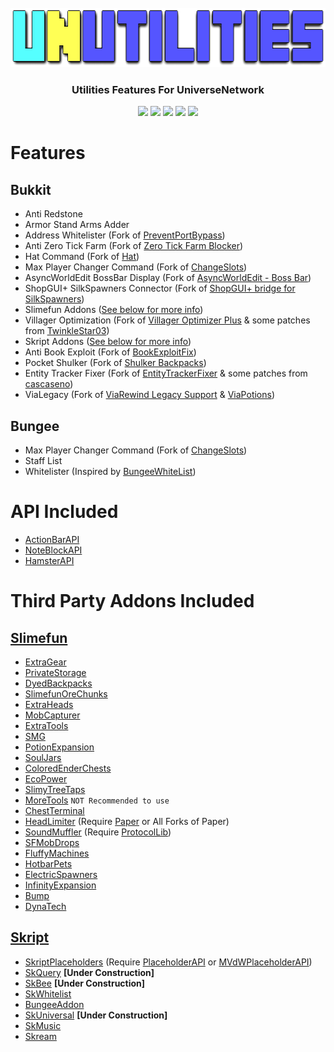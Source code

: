 <!-- PROJECT LOGO -->
<br />
<div align="center">
  <a href="http://github.com/UniverseNetwork/UNUtilities">
    <img src="src/main/resources/icon.png" alt="Logo" width="663" height="95">
  </a>
  <h3 align="center">Utilities Features For UniverseNetwork</h3>
  <p align="center">
    <a href="http://github.com/UniverseNetwork/UNUtilities/graphs/contributors"><img src="http://img.shields.io/github/contributors/UniverseNetwork/UNUtilities?style=for-the-badge"/></a>
    <a href="http://github.com/UniverseNetwork/UNUtilities/network/members"><img src="http://img.shields.io/github/forks/UniverseNetwork/UNUtilities?style=for-the-badge"/></a>
    <a href="http://github.com/UniverseNetwork/UNUtilities/stargazers"><img src="http://img.shields.io/github/stars/UniverseNetwork/UNUtilities?style=for-the-badge"/></a>
    <a href="http://github.com/UniverseNetwork/UNUtilities/issues"><img src="http://img.shields.io/github/issues/UniverseNetwork/UNUtilities?style=for-the-badge"/></a>
    <a href="http://github.com/UniverseNetwork/UNUtilities"><img src="http://img.shields.io/github/languages/code-size/UniverseNetwork/UNUtilities?style=for-the-badge"/></a>
  </p>
</div>

# Features
## Bukkit
- Anti Redstone
- Armor Stand Arms Adder
- Address Whitelister (Fork of [PreventPortBypass](http://spigotmc.org/resources/54934))
- Anti Zero Tick Farm (Fork of [Zero Tick Farm Blocker](http://spigotmc.org/resources/72737))
- Hat Command (Fork of [Hat](http://spigotmc.org/resources/33980))
- Max Player Changer Command (Fork of [ChangeSlots](http://spigotmc.org/resources/49648))
- AsyncWorldEdit BossBar Display (Fork of [AsyncWorldEdit - Boss Bar](http://spigotmc.org/resources/76600))
- ShopGUI+ SilkSpawners Connector (Fork of [ShopGUI+ bridge for SilkSpawners](http://spigotmc.org/resources/73949))
- Slimefun Addons ([See below for more info](#slimefun))
- Villager Optimization (Fork of [Villager Optimizer Plus](http://spigotmc.org/resources/73933) & some patches from [TwinkleStar03](http://github.com/star12465/Anti-Villager-Lag))
- Skript Addons ([See below for more info](#skript))
- Anti Book Exploit (Fork of [BookExploitFix](http://spigotmc.org/resources/5897))
- Pocket Shulker (Fork of [Shulker Backpacks](http://spigotmc.org/resources/67466))
- Entity Tracker Fixer (Fork of [EntityTrackerFixer](http://spigotmc.org/resources/70902) & some patches from [cascaseno](http://github.com/cascaseno/EntityTrackerFixer))
- ViaLegacy (Fork of [ViaRewind Legacy Support](http://spigotmc.org/resources/52924) & [ViaPotions](http://github.com/2lstudios-mc/ViaPotions/releases))

## Bungee
- Max Player Changer Command (Fork of [ChangeSlots](http://spigotmc.org/resources/49648))
- Staff List
- Whitelister (Inspired by [BungeeWhiteList](http://spigotmc.org/resources/8824))

# API Included
- [ActionBarAPI](http://spigotmc.org/resources/1315)
- [NoteBlockAPI](http://ci.haprosgames.com/job/NoteBlockAPI-2.0/lastSuccessfulBuild)
- [HamsterAPI](http://spigotmc.org/resources/78831)

# Third Party Addons Included
## [Slimefun](http://thebusybiscuit.github.io/builds/TheBusyBiscuit/Slimefun4/master)
- [ExtraGear](http://thebusybiscuit.github.io/builds/TheBusyBiscuit/ExtraGear/master)
- [PrivateStorage](http://thebusybiscuit.github.io/builds/TheBusyBiscuit/PrivateStorage/master)
- [DyedBackpacks](http://thebusybiscuit.github.io/builds/TheBusyBiscuit/DyedBackpacks/master)
- [SlimefunOreChunks](http://thebusybiscuit.github.io/builds/TheBusyBiscuit/SlimefunOreChunks/master)
- [ExtraHeads](http://thebusybiscuit.github.io/builds/TheBusyBiscuit/ExtraHeads/master)
- [MobCapturer](http://thebusybiscuit.github.io/builds/TheBusyBiscuit/MobCapturer/master)
- [ExtraTools](http://thebusybiscuit.github.io/builds/Sfiguz7/ExtraTools/master)
- [SMG](http://thebusybiscuit.github.io/builds/Sefiraat/SMG/master)
- [PotionExpansion](http://thebusybiscuit.github.io/builds/EpicPlayerA10/PotionExpansion/master)
- [SoulJars](http://thebusybiscuit.github.io/builds/TheBusyBiscuit/SoulJars/master)
- [ColoredEnderChests](http://thebusybiscuit.github.io/builds/TheBusyBiscuit/ColoredEnderChests/master)
- [EcoPower](http://thebusybiscuit.github.io/builds/TheBusyBiscuit/EcoPower/master)
- [SlimyTreeTaps](http://thebusybiscuit.github.io/builds/TheBusyBiscuit/SlimyTreeTaps/master)
- [MoreTools](http://thebusybiscuit.github.io/builds/LinoxGH/MoreTools/build) `NOT Recommended to use`
- [ChestTerminal](http://thebusybiscuit.github.io/builds/TheBusyBiscuit/ChestTerminal/master)
- [HeadLimiter](http://thebusybiscuit.github.io/builds/J3fftw1/HeadLimiter/master) (Require [Paper](http://papermc.io/downloads) or All Forks of Paper)
- [SoundMuffler](http://thebusybiscuit.github.io/builds/J3fftw1/SoundMuffler/master) (Require [ProtocolLib](http://spigotmc.org/resources/1997))
- [SFMobDrops](http://thebusybiscuit.github.io/builds/WalshyDev/SFMobDrops/main)
- [FluffyMachines](http://thebusybiscuit.github.io/builds/NCBPFluffyBear/FluffyMachines/master)
- [HotbarPets](http://thebusybiscuit.github.io/builds/TheBusyBiscuit/HotbarPets/master)
- [ElectricSpawners](http://thebusybiscuit.github.io/builds/TheBusyBiscuit/ElectricSpawners/master)
- [InfinityExpansion](http://thebusybiscuit.github.io/builds/Mooy1/InfinityExpansion/master)
- [Bump](http://github.com/haiman233/Slimefun-Bump/releases)
- [DynaTech](http://thebusybiscuit.github.io/builds/ProfElements/DynaTech/master)

## [Skript](http://github.com/SkriptLang/Skript/releases)
- [SkriptPlaceholders](http://github.com/APickledWalrus/skript-placeholders/releases) (Require [PlaceholderAPI](http://spigotmc.org/resources/6245) or [MVdWPlaceholderAPI](http://spigotmc.org/resources/11182))
- [SkQuery](http://github.com/SkQuery/SkQuery/releases) **[Under Construction]**
- [SkBee](http://github.com/ShaneBeee/SkBee/releases) **[Under Construction]**
- [SkWhitelist](http://github.com/tim740/skWhitelist/releases)
- [BungeeAddon](http://github.com/Pikachu920/BungeeAddon/releases)
- [SkUniversal](http://spigotmc.org/resources/45392) **[Under Construction]**
- [SkMusic](http://spigotmc.org/resources/34625)
- [Skream](http://github.com/hapily04/Skream/releases)